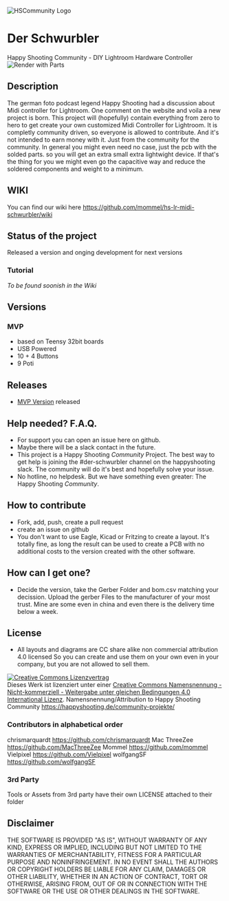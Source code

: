 ![HSCommunity Logo](assets/hscommunity_logo_small.jpg)
# Der Schwurbler
Happy Shooting Community - DIY Lightroom Hardware Controller
![Render with Parts](pcb/teensy-based/usb-teensy_LC_41-theMVP/Render/front_with_LC.jpg)

## Description
The german foto podcast legend Happy Shooting had a discussion about Midi controller for Lightroom. One comment on the website and voila a new project is born.
This project will (hopefully) contain everything from zero to hero to get create your own customized Midi Controller for Lightroom.
It is completly community driven, so everyone is allowed to contribute. And it's not intended to earn money with it. Just from the community for the community.
In general you might even need no case, just the pcb with the solded parts. so you will get an extra small extra lightwight device. If that's the thing for you we might even go the capacitive way and reduce the soldered components and weight to a minimum.

## WIKI
You can find our wiki here https://github.com/mommel/hs-lr-midi-schwurbler/wiki

## Status of the project
Released a version and onging development for next versions

### Tutorial
 *To be found soonish in the Wiki*

## Versions
### MVP 
* based on Teensy 32bit boards
* USB Powered
* 10 + 4 Buttons
* 9 Poti

## Releases
* [MVP Version](https://github.com/mommel/hs-lr-midi-schwurbler/releases/tag/v1.0.0) released

## Help needed? F.A.Q.
* For support you can open an issue here on github.
* Maybe there will be a slack contact in the future.
* This project is a Happy Shooting _Community_ Project. 
The best way to get help is joining the #der-schwurbler channel on the happyshooting slack. The community will do it's best and hopefully solve your issue.
* No hotline, no helpdesk. But we have something even greater: The Happy Shooting _Community_.    

## How to contribute
* Fork, add, push, create a pull request
* create an issue on github
* You don't want to use Eagle, Kicad or Fritzing to create a layout. It's totally fine, as long the result can be used to create a PCB with no additional costs to the version created with the other software.

## How can I get one?
* Decide the version, take the Gerber Folder and bom.csv matching your decission. Upload the gerber Files to the manufacturer of your most trust. Mine are some even in china and even there is the delivery time below a week.

## License
* All layouts and diagrams are CC share alike non commercial attribution 4.0 licensed
So you can create and use them on your own even in your company, but you are not allowed to sell them.

<a rel="license" href="http://creativecommons.org/licenses/by-nc-sa/4.0/"><img alt="Creative Commons Lizenzvertrag" style="border-width:0" src="https://i.creativecommons.org/l/by-nc-sa/4.0/88x31.png" /></a><br />Dieses Werk ist lizenziert unter einer <a rel="license" href="http://creativecommons.org/licenses/by-nc-sa/4.0/">Creative Commons Namensnennung - Nicht-kommerziell - Weitergabe unter gleichen Bedingungen 4.0 International Lizenz</a>.
Namensnennung/Attribution to Happy Shooting Community https://happyshooting.de/community-projekte/

### Contributors in alphabetical order
chrismarquardt https://github.com/chrismarquardt
Mac ThreeZee https://github.com/MacThreeZee
Mommel https://github.com/mommel
Vielpixel https://github.com/Vielpixel
wolfgangSF https://github.com/wolfgangSF

### 3rd Party
Tools or Assets from 3rd party have their own LICENSE attached to their folder

## Disclaimer
THE SOFTWARE IS PROVIDED "AS IS", WITHOUT WARRANTY OF ANY KIND, EXPRESS OR IMPLIED, INCLUDING BUT NOT LIMITED TO THE WARRANTIES OF MERCHANTABILITY, FITNESS FOR A PARTICULAR PURPOSE AND NONINFRINGEMENT. IN NO EVENT SHALL THE AUTHORS OR COPYRIGHT HOLDERS BE LIABLE FOR ANY CLAIM, DAMAGES OR OTHER LIABILITY, WHETHER IN AN ACTION OF CONTRACT, TORT OR OTHERWISE, ARISING FROM, OUT OF OR IN CONNECTION WITH THE SOFTWARE OR THE USE OR OTHER DEALINGS IN THE SOFTWARE.
